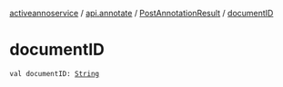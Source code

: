 [activeannoservice](../../index.md) / [api.annotate](../index.md) / [PostAnnotationResult](index.md) / [documentID](./document-i-d.md)

# documentID

`val documentID: `[`String`](https://kotlinlang.org/api/latest/jvm/stdlib/kotlin/-string/index.html)